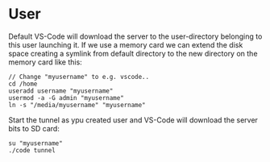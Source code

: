 # User

Default VS-Code will download the server to the user-directory belonging to this user launching it. If we use a memory card we can extend the disk space creating a symlink from default directory to the new directory on the memory card like this:

```
// Change "myusername" to e.g. vscode..
cd /home
useradd username "myusername"
usermod -a -G admin "myusername"
ln -s "/media/myusername" "myusername"
```

Start the tunnel as ypu created user and VS-Code will download the server bits to SD card:

```
su "myusername"
./code tunnel
```
